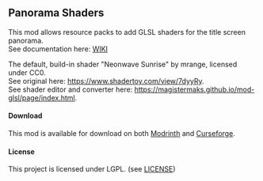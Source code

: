 ## Panorama Shaders
This mod allows resource packs to add GLSL shaders for the title screen panorama.  
See documentation here: [WIKI](https://github.com/magistermaks/mod-glsl/wiki)  

The default, build-in shader "Neonwave Sunrise" by mrange, licensed under CC0.  
See original here: https://www.shadertoy.com/view/7dyyRy.  
See shader editor and converter here: https://magistermaks.github.io/mod-glsl/page/index.html.  

#### Download
This mod is available for download on both [Modrinth](https://modrinth.com/mod/glsl-panorama) and [Curseforge](https://www.curseforge.com/minecraft/mc-mods/glsl-panorama).  

#### License
This project is licensed under LGPL. (see [LICENSE](LICENSE))
